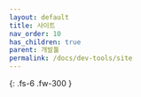```yaml
---
layout: default
title: 사이트
nav_order: 10
has_children: true
parent: 개발툴
permalink: /docs/dev-tools/site
---
```


{: .fs-6 .fw-300 }
